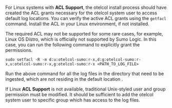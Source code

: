For Linux systems with **ACL Support**, the otelcol install process should have created the ACL grants necessary for the otelcol system user to access default log locations. You can verify the active ACL grants using the `getfacl` command. Install the ACL in your Linux environment, if not installed.

The required ACL may not be supported for some rare cases, for example, Linux OS Distro, which is officially not supported by Sumo Logic. In this case, you can run the following command to explicitly grant the permissions.

```
sudo setfacl -R -m d:u:otelcol-sumo:r-x,d:g:otelcol-sumo:r-x,u:otelcol-sumo:r-x,g:otelcol-sumo:r-x <PATH_TO_LOG_FILE>
```

Run the above command for all the log files in the directory that need to be ingested, which are not residing in the default location .

If Linux **ACL Support** is not available, traditional Unix-styled user and group permission must be modified.  It should be sufficient to add the otelcol system user to specific group which has access to the log files.